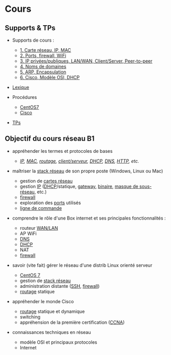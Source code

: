 # Cours
## Supports & TPs

* Supports de cours : 
  * [1. Carte réseau, IP, MAC](./1.md)
  * [2. Ports, firewall, WiFi](./2.md)
  * [3. IP privées/publiques, LAN/WAN, Client/Server, Peer-to-peer](./3.md)
  * [4. Noms de domaines](./4.md)
  * [5. ARP, Encapsulation](./5.md)
  * [6. Cisco, Modèle OSI, DHCP](./6.md)

* [Lexique](./lexique.md)

* Procédures
  * [CentOS7](./procedures.md)
  * [Cisco](./procedures-cisco.md)
  

* [TPs](../tp)

## Objectif du cours réseau B1
* appréhender les termes et protocoles de bases
  * *[IP](./lexique.md#ip--internet-protocol), [MAC](./lexique.md#mac--media-access-control), [routage](./lexique.md#routage-ou-routing), [client/serveur](./3.md#clientserveur), [DHCP](./lexique.md#dhcp--dynamic-host-configuration-protocol), [DNS](./lexique.md#dns--domain-name-system), [HTTP](./lexique.md#http--hypertext-transfer-protocol), etc.*

* maîtriser la [stack réseau](./lexique.md#stack-réseau-ou-stack-tcpip-ou-pile-réseau) de son propre poste (Windows, Linux ou Mac)
  * gestion de [cartes réseau](./lexique.md#carte-réseau-ou-interface-réseau)
  * gestion [IP](./lexique.md#ip--internet-protocol) ([DHCP](./lexique.md#dhcp--dynamic-host-configuration-protocol)/statique, [gateway](./lexique.md#passerelle-ou-gateway), [binaire](./lexique.md#binaire), [masque de sous-réseau](./lexique.md#masque-de-sous-réseau), etc.)
  * [firewall](./lexique.md#pare-feu-ou-firewall)
  * exploration des [ports](./lexique.md#ports) utilisés
  * [ligne de commande](./lexique.md#commandes)
  
* comprendre le rôle d'une Box internet et ses principales fonctionnalités : 
  * routeur [WAN/LAN](./3.md#LAN-WAN)
  * AP WiFi
  * [DNS](./lexique.md#dns--domain-name-system)
  * [DHCP](./lexique.md#dhcp--dynamic-host-configuration-protocol)
  * NAT
  * [firewall](./lexique.md#pare-feu-ou-firewall)
  
* savoir (vite fait) gérer le réseau d'une distrib Linux orienté serveur
  * [CentOS 7](https://www.centos.org/)
  * gestion de [stack réseau](./lexique.md#stack-réseau-ou-stack-tcpip-ou-pile-réseau)
  * administration distante ([SSH](./lexique.md#ssh--secure-shell), [firewall](./lexique.md#pare-feu-ou-firewall))
  * [routage](./lexique.md#routage-ou-routing) statique
  
* appréhender le monde Cisco
  *  [routage](./lexique.md#routage-ou-routing) statique et dynamique
  * switching
  * appréhension de la première certification ([CCNA](https://www.cisco.com/c/en/us/training-events/training-certifications/certifications/associate/ccna-routing-switching.html))
  
* connaissances techniques en réseau
  * modèle OSI et principaux protocoles
  * Internet
